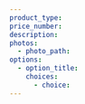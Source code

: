 ```yaml
---
product_type:
price_number:
description:
photos:
  - photo_path:
options:
  - option_title:
    choices:
      - choice:
---
```

